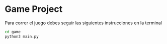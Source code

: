 # Game Project 

Para correr el juego debes seguir las siguientes instrucciones en la terminal

```sh
cd game
python3 main.py
```
